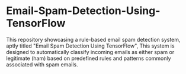 # Email-Spam-Detection-Using-TensorFlow
This repository showcasing a rule-based email spam detection system, aptly titled "Email Spam Detection Using TensorFlow", This system is designed to automatically classify incoming emails as either spam or legitimate (ham) based on predefined rules and patterns commonly associated with spam emails.
